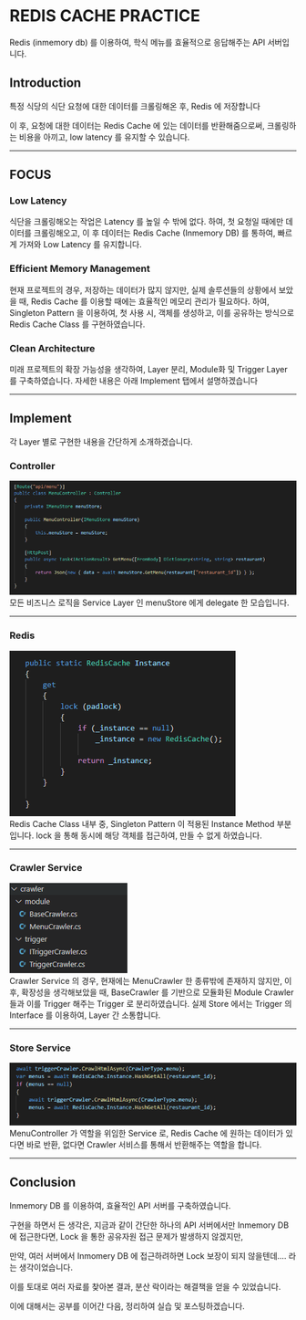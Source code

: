 # REDIS CACHE PRACTICE

Redis (inmemory db) 를 이용하여, 학식 메뉴를 효율적으로 응답해주는 API 서버입니다.

## Introduction
특정 식당의 식단 요청에 대한 데이터를 크롤링해온 후, Redis 에 저장합니다

이 후, 요청에 대한 데이터는 Redis Cache 에 있는 데이터를 반환해줌으로써, 크롤링하는 비용을 아끼고, low latency 를 유지할 수 있습니다.

***

## FOCUS

### Low Latency 
식단을 크롤링해오는 작업은 Latency 를 높일 수 밖에 없다. 하여, 첫 요청일 때에만 데이터를 크롤링해오고, 이 후 데이터는 Redis Cache (Inmemory DB) 를 통하여, 빠르게 가져와 Low Latency 를 유지합니다.

### Efficient Memory Management 
현재 프로젝트의 경우, 저장하는 데이터가 많지 않지만, 실제 솔루션들의 상황에서 보았을 때, Redis Cache 를 이용할 때에는 효율적인 메모리 관리가 필요하다. 하여, Singleton Pattern 을 이용하여, 첫 사용 시, 객체를 생성하고, 이를 공유하는 방식으로 Redis Cache Class 를 구현하였습니다.

### Clean Architecture
미래 프로젝트의 확장 가능성을 생각하여, Layer 분리, Module화 및 Trigger Layer 를 구축하였습니다.
자세한 내용은 아래 Implement 탭에서 설명하겠습니다


*** 

## Implement
각 Layer 별로 구현한 내용을 간단하게 소개하겠습니다.

### Controller
![img](./img/menuController.PNG)  
모든 비즈니스 로직을 Service Layer 인 menuStore 에게 delegate 한 모습입니다.

***

### Redis
![img](./img/redisSingleton.PNG)  
Redis Cache Class 내부 중, Singleton Pattern 이 적용된 Instance Method 부분입니다.
lock 을 통해 동시에 해당 객체를 접근하여, 만들 수 없게 하였습니다.

***

### Crawler Service
![img](./img/crawler.PNG)  
Crawler Service 의 경우, 현재에는 MenuCrawler 한 종류밖에 존재하지 않지만, 이 후, 확장성을 생각해보았을 때,
BaseCrawler 를 기반으로 모듈화된 Module Crawler 들과 이를 Trigger 해주는 Trigger 로 분리하였습니다.
실제 Store 에서는 Trigger 의 Interface 를 이용하여, Layer 간 소통합니다.

***

### Store Service
![img](./img/menuStore.PNG)  
MenuController 가 역할을 위임한 Service 로, Redis Cache 에 원하는 데이터가 있다면 바로 반환, 없다면 Crawler 서비스를 통해서 반환해주는 역할을 합니다.

***

## Conclusion
Inmemory DB 를 이용하여, 효율적인 API 서버를 구축하였습니다.

구현을 하면서 든 생각은, 지금과 같이 간단한 하나의 API 서버에서만 Inmemory DB 에 접근한다면,
Lock 을 통한 공유자원 접근 문제가 발생하지 않겠지만,

만약, 여러 서버에서 Inmomery DB 에 접근하려하면 Lock 보장이 되지 않을텐데.... 라는 생각이었습니다.

이를 토대로 여러 자료를 찾아본 결과, 분산 락이라는 해결책을 얻을 수 있었습니다.

이에 대해서는 공부를 이어간 다음, 정리하여 실습 및 포스팅하겠습니다.
